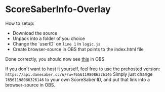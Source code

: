 # ScoreSaberInfo-Overlay

How to setup:
- Download the source
- Unpack into a folder of you choice
- Change the ´userID´ on `line 1` in `logic.js`
- Create browser-source in OBS that points to the index.html file

Done correctly, you should now see [this](https://i.imgur.com/apgxHDa.png) in OBS.

If you don't want to host it yourself, feel free to use the prehosted version: `https://api.danesaber.cc/u/?u=76561198086326146`
Simply just change `76561198086326146` to your own ScoreSaber ID, and put that link into a browser-source in OBS.
